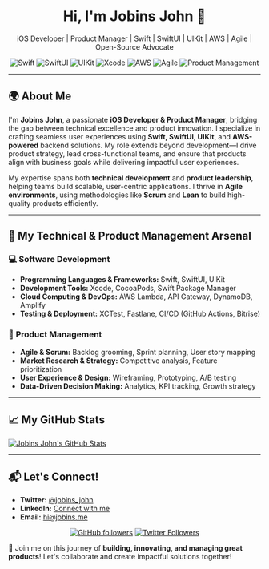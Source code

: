 <h1 align="center">Hi, I'm Jobins John 👋</h1>

<p align="center">
    iOS Developer | Product Manager | Swift | SwiftUI | UIKit | AWS | Agile | Open-Source Advocate
</p>

<p align="center">
    <img src="https://img.shields.io/badge/Swift-%23FA7343.svg?style=for-the-badge&logo=swift&logoColor=white" alt="Swift"/>
    <img src="https://img.shields.io/badge/SwiftUI-%23007ACC.svg?style=for-the-badge&logo=apple&logoColor=white" alt="SwiftUI"/>
    <img src="https://img.shields.io/badge/UIKit-%23007ACC.svg?style=for-the-badge&logo=apple&logoColor=white" alt="UIKit"/>
    <img src="https://img.shields.io/badge/Xcode-%23147EFB.svg?style=for-the-badge&logo=xcode&logoColor=white" alt="Xcode"/>
    <img src="https://img.shields.io/badge/AWS-%23FF9900.svg?style=for-the-badge&logo=amazonaws&logoColor=white" alt="AWS"/>
    <img src="https://img.shields.io/badge/Agile-%23008c8c.svg?style=for-the-badge&logo=scrumalliance&logoColor=white" alt="Agile"/>
    <img src="https://img.shields.io/badge/Product_Management-%23E63946.svg?style=for-the-badge&logo=producthunt&logoColor=white" alt="Product Management"/>
</p>

---

## 🌍 About Me

I'm **Jobins John**, a passionate **iOS Developer & Product Manager**, bridging the gap between technical excellence and product innovation. I specialize in crafting seamless user experiences using **Swift, SwiftUI, UIKit**, and **AWS-powered** backend solutions. My role extends beyond development—I drive product strategy, lead cross-functional teams, and ensure that products align with business goals while delivering impactful user experiences.

My expertise spans both **technical development** and **product leadership**, helping teams build scalable, user-centric applications. I thrive in **Agile environments**, using methodologies like **Scrum** and **Lean** to build high-quality products efficiently.

---

## 🚀 My Technical & Product Management Arsenal

### 💻 **Software Development**
- **Programming Languages & Frameworks:** Swift, SwiftUI, UIKit  
- **Development Tools:** Xcode, CocoaPods, Swift Package Manager  
- **Cloud Computing & DevOps:** AWS Lambda, API Gateway, DynamoDB, Amplify  
- **Testing & Deployment:** XCTest, Fastlane, CI/CD (GitHub Actions, Bitrise)  

### 🎯 **Product Management**
- **Agile & Scrum:** Backlog grooming, Sprint planning, User story mapping  
- **Market Research & Strategy:** Competitive analysis, Feature prioritization  
- **User Experience & Design:** Wireframing, Prototyping, A/B testing  
- **Data-Driven Decision Making:** Analytics, KPI tracking, Growth strategy  

---

## 📈 My GitHub Stats

[![Jobins John's GitHub Stats](https://github-readme-stats.vercel.app/api?username=jobinsjohn&theme=radical&show_icons=true)](https://github.com/jobinsjohn)

---

## 📬 Let's Connect!

- **Twitter:** [@jobins_john](https://twitter.com/jobins_john)  
- **LinkedIn:** [Connect with me](https://linkedin.com/in/jobinsjohn)  
- **Email:** [hi@jobins.me](mailto:hi@jobins.me)  

<p align="center">
    <a href="https://github.com/jobins-musashi"><img src="https://img.shields.io/github/followers/jobins-musashi?style=social" alt="GitHub followers"></a>
    <a href="https://twitter.com/jobins_john"><img src="https://img.shields.io/twitter/follow/jobins_john?style=social" alt="Twitter Followers"></a>
</p>

🚀 Join me on this journey of **building, innovating, and managing great products**! Let's collaborate and create impactful solutions together!
